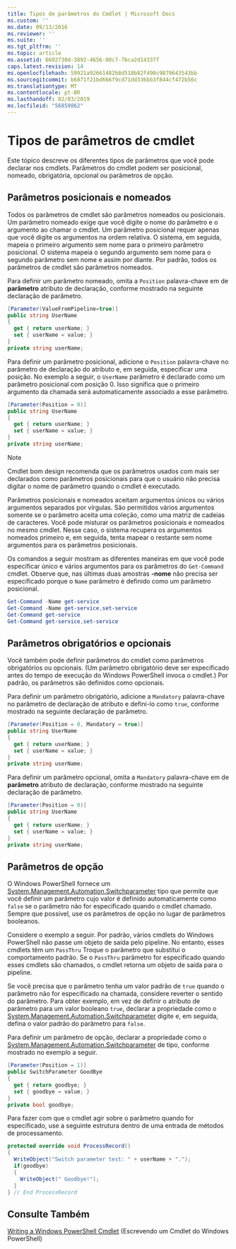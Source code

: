 ```yaml
---
title: Tipos de parâmetros do Cmdlet | Microsoft Docs
ms.custom: ''
ms.date: 09/13/2016
ms.reviewer: ''
ms.suite: ''
ms.tgt_pltfrm: ''
ms.topic: article
ms.assetid: 6602730d-3892-4656-80c7-7bca2d14337f
caps.latest.revision: 14
ms.openlocfilehash: 59921a92661482b8d518b82f490c9879643543bb
ms.sourcegitcommit: b6871f21bd666f9cd71dd336bb3f844cf472b56c
ms.translationtype: MT
ms.contentlocale: pt-BR
ms.lasthandoff: 02/03/2019
ms.locfileid: "56859862"
---
```

# <a name="types-of-cmdlet-parameters"></a>Tipos de parâmetros de cmdlet

Este tópico descreve os diferentes tipos de parâmetros que você pode declarar nos cmdlets. Parâmetros do cmdlet podem ser posicional, nomeado, obrigatória, opcional ou parâmetros de opção.

## <a name="positional-and-named-parameters"></a>Parâmetros posicionais e nomeados

Todos os parâmetros de cmdlet são parâmetros nomeados ou posicionais. Um parâmetro nomeado exige que você digite o nome do parâmetro e o argumento ao chamar o cmdlet. Um parâmetro posicional requer apenas que você digite os argumentos na ordem relativa. O sistema, em seguida, mapeia o primeiro argumento sem nome para o primeiro parâmetro posicional. O sistema mapeia o segundo argumento sem nome para o segundo parâmetro sem nome e assim por diante. Por padrão, todos os parâmetros de cmdlet são parâmetros nomeados.

Para definir um parâmetro nomeado, omita a `Position` palavra-chave em de **parâmetro** atributo de declaração, conforme mostrado na seguinte declaração de parâmetro.

```csharp
[Parameter(ValueFromPipeline=true)]
public string UserName
{
  get { return userName; }
  set { userName = value; }
}
private string userName;
```

Para definir um parâmetro posicional, adicione o `Position` palavra-chave no parâmetro de declaração do atributo e, em seguida, especificar uma posição. No exemplo a seguir, o `UserName` parâmetro é declarado como um parâmetro posicional com posição 0. Isso significa que o primeiro argumento da chamada será automaticamente associado a esse parâmetro.

```csharp
[Parameter(Position = 0)]
public string UserName
{
  get { return userName; }
  set { userName = value; }
}
private string userName;
```

> [!NOTE]
> Cmdlet bom design recomenda que os parâmetros usados com mais ser declarados como parâmetros posicionais para que o usuário não precisa digitar o nome de parâmetro quando o cmdlet é executado.

Parâmetros posicionais e nomeados aceitam argumentos únicos ou vários argumentos separados por vírgulas. São permitidos vários argumentos somente se o parâmetro aceita uma coleção, como uma matriz de cadeias de caracteres. Você pode misturar os parâmetros posicionais e nomeados no mesmo cmdlet. Nesse caso, o sistema recupera os argumentos nomeados primeiro e, em seguida, tenta mapear o restante sem nome argumentos para os parâmetros posicionais.

Os comandos a seguir mostram as diferentes maneiras em que você pode especificar único e vários argumentos para os parâmetros do `Get-Command` cmdlet. Observe que, nas últimas duas amostras **-nome** não precisa ser especificado porque o `Name` parâmetro é definido como um parâmetro posicional.

```powershell
Get-Command -Name get-service
Get-Command -Name get-service,set-service
Get-Command get-service
Get-Command get-service,set-service
```

## <a name="mandatory-and-optional-parameters"></a>Parâmetros obrigatórios e opcionais

Você também pode definir parâmetros do cmdlet como parâmetros obrigatórios ou opcionais. (Um parâmetro obrigatório deve ser especificado antes do tempo de execução do Windows PowerShell invoca o cmdlet.)  Por padrão, os parâmetros são definidos como opcionais.

Para definir um parâmetro obrigatório, adicione a `Mandatory` palavra-chave no parâmetro de declaração de atributo e defini-lo como `true`, conforme mostrado na seguinte declaração de parâmetro.

```csharp
[Parameter(Position = 0, Mandatory = true)]
public string UserName
{
  get { return userName; }
  set { userName = value; }
}
private string userName;
```

Para definir um parâmetro opcional, omita a `Mandatory` palavra-chave em de **parâmetro** atributo de declaração, conforme mostrado na seguinte declaração de parâmetro.

```csharp
[Parameter(Position = 0)]
public string UserName
{
  get { return userName; }
  set { userName = value; }
}
private string userName;
```

## <a name="switch-parameters"></a>Parâmetros de opção

O Windows PowerShell fornece um [System.Management.Automation.Switchparameter](/dotnet/api/System.Management.Automation.SwitchParameter) tipo que permite que você definir um parâmetro cujo valor é definido automaticamente como `false` se o parâmetro não for especificado quando o cmdlet chamado. Sempre que possível, use os parâmetros de opção no lugar de parâmetros booleanos.

Considere o exemplo a seguir. Por padrão, vários cmdlets do Windows PowerShell não passe um objeto de saída pelo pipeline. No entanto, esses cmdlets têm um `PassThru` Troque o parâmetro que substitui o comportamento padrão. Se o `PassThru` parâmetro for especificado quando esses cmdlets são chamados, o cmdlet retorna um objeto de saída para o pipeline.

Se você precisa que o parâmetro tenha um valor padrão de `true` quando o parâmetro não for especificado na chamada, considere reverter o sentido do parâmetro. Para obter exemplo, em vez de definir o atributo de parâmetro para um valor booleano `true`, declarar a propriedade como o [System.Management.Automation.Switchparameter](/dotnet/api/System.Management.Automation.SwitchParameter) digite e, em seguida, defina o valor padrão do parâmetro para `false`.

Para definir um parâmetro de opção, declarar a propriedade como o [System.Management.Automation.Switchparameter](/dotnet/api/System.Management.Automation.SwitchParameter) de tipo, conforme mostrado no exemplo a seguir.

```csharp
[Parameter(Position = 1)]
public SwitchParameter GoodBye
{
  get { return goodbye; }
  set { goodbye = value; }
}
private bool goodbye;
```

Para fazer com que o cmdlet agir sobre o parâmetro quando for especificado, use a seguinte estrutura dentro de uma entrada de métodos de processamento.

```csharp
protected override void ProcessRecord()
{
  WriteObject("Switch parameter test: " + userName + ".");
  if(goodbye)
  {
    WriteObject(" Goodbye!");
  }
} // End ProcessRecord
```

## <a name="see-also"></a>Consulte Também

[Writing a Windows PowerShell Cmdlet](./writing-a-windows-powershell-cmdlet.md) (Escrevendo um Cmdlet do Windows PowerShell)
